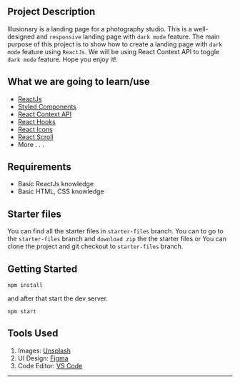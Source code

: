 ## Project Description

Illusionary is a landing page for a photography studio. This is a well-designed and `responsive` landing page with `dark mode` feature. The main purpose of this project is to show how to create a landing page with `dark mode` feature using `ReactJs`.
We will be using React Context API to toggle `dark mode` feature. Hope you enjoy it!.

## What we are going to learn/use

- [ReactJs](https://reactjs.org/)
- [Styled Components](https://styled-components.com/)
- [React Context API](https://reactjs.org/docs/context.html)
- [React Hooks](https://reactjs.org/docs/hooks-intro.html)
- [React Icons](https://www.npmjs.com/package/react-icons)
- [React Scroll](https://www.npmjs.com/package/react-scroll)
- More . . .

## Requirements

- Basic ReactJs knowledge
- Basic HTML, CSS knowledge

## Starter files

You can find all the starter files in `starter-files` branch. You can to go to the `starter-files` branch and `download zip` the the starter files or You can clone the project and git checkout to `starter-files` branch.

## Getting Started

```shell
npm install
```

and after that start the dev server.

```shell
npm start
```

## Tools Used

1. Images: [Unsplash](https://unsplash.com/)
1. UI Design: [Figma](https://www.figma.com/)
1. Code Editor: [VS Code](https://code.visualstudio.com/)

---
